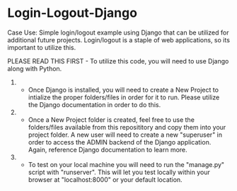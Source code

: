 # Login-Logout-Django

Case Use: Simple login/logout example using Django that can be utilized for additional future projects. Login/logout is a staple of web applications, so its important to utilize this. 

PLEASE READ THIS FIRST - To utilize this code, you will need to use Django along with Python. 

1. - Once Django is installed, you will need to create a New Project to intialize the proper folders/files in order for it to run. Please utilize the Django documentation in order to do this. 

2. -  Once a New Project folder is created, feel free to use the folders/files available from this reposititory and copy them into your project folder. A new user will need to create a new "superuser" in order to access the ADMIN backend of the Django application. Again, reference Django documentation to learn more. 

3. - To test on your local machine you will need to run the "manage.py" script with "runserver". This will let you test locally within your browser at "localhost:8000" or your default location. 
